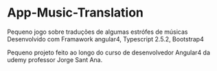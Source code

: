 # App-Music-Translation
Pequeno jogo sobre traduções de algumas estrófes de músicas
Desenvolvido com Framawork angular4, Typescript 2.5.2, Bootstrap4

Pequeno projeto feito ao longo do curso de desenvolvedor Angular4 da udemy professor Jorge Sant Ana.
